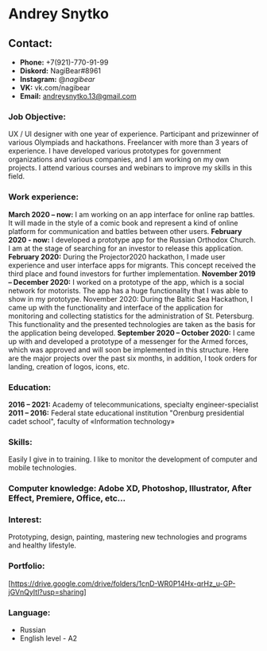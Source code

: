 # **Andrey Snytko**


## **Contact:**
* **Phone:** +7(921)-770-91-99
* **Diskord:** NagiBear#8961
* **Instagram:** @_nagibear_
* **VK:** vk.com/nagibear
* **Email:** andreysnytko.13@gmail.com

### **Job Objective:**
UX / UI designer with one year of experience. Participant and prizewinner of various Olympiads
and hackathons. Freelancer with more than 3 years of experience. I have developed various prototypes
for government organizations and various companies, and I am working on my
own projects. I attend various courses and webinars to improve my skills in this field.
### **Work experience:**
**March 2020 – now:** I am working on an app interface for online rap battles. It will made in the
style of a comic book and represent a kind of online platform for communication and battles between
other users.
**February 2020 - now:** I developed a prototype app for the Russian Orthodox Church. I am at
the stage of searching for an investor to release this application.
**February 2020:** During the Projector2020 hackathon, I made user experience and user interface
apps for migrants. This concept received the third place and found investors for further
implementation.
**November 2019 – December 2020:** I worked on a prototype of the app, which is a social network
for motorists. The app has a huge functionality that I was able to show in my prototype.
November 2020: During the Baltic Sea Hackathon, I came up with the functionality and interface
of the application for monitoring and collecting statistics for the administration of St. Petersburg. This
functionality and the presented technologies are taken as the basis for the application being developed.
**September 2020 – October 2020:** I came up with and developed a prototype of a messenger for
the Armed forces, which was approved and will soon be implemented in this structure.
Here are the major projects over the past six months, in addition, I took orders for landing,
creation of logos, icons, etc.

### **Education:**
**2016 – 2021:** Academy of telecommunications, specialty engineer-specialist
**2011 – 2016:** Federal state educational institution "Orenburg presidential cadet school", faculty
of «Information technology»

### **Skills:**
Easily I give in to training. I like to monitor the development of computer and mobile
technologies.

### **Computer knowledge:** Adobe XD, Photoshop, Illustrator, After Effect, Premiere, Office, etc...

### **Interest:**
Prototyping, design, painting, mastering new technologies and programs and healthy lifestyle.


### **Portfolio:** 
[https://drive.google.com/drive/folders/1cnD-WR0P14Hx-qrHz_u-GP-jGVnQyItl?usp=sharing]


### **Language:**
* Russian
* English level - A2